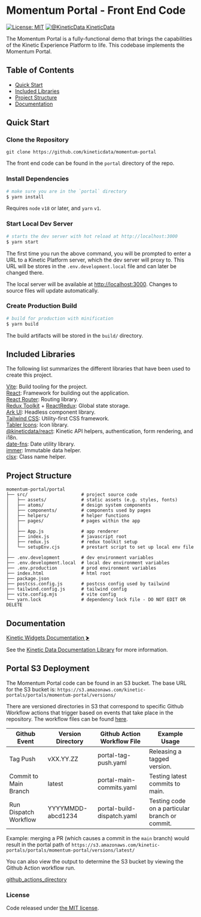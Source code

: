 # Momentum Portal - Front End Code

[![License: MIT](https://img.shields.io/badge/License-MIT-yellow.svg?style=flat-square)](https://opensource.org/licenses/MIT)
[![@KineticData KineticData](https://img.shields.io/badge/GitHub%20-KineticData-lightgrey.svg?style=flat-square)](https://github.com/kineticdata/momentum-portal)

The Momentum Portal is a fully-functional demo that brings the capabilities of the Kinetic Experience Platform to life. This codebase implements the Momentum Portal.

## Table of Contents

- [Quick Start](#quick-start)
- [Included Libraries](#included-libraries)
- [Project Structure](#project-structure)
- [Documentation](#documentation)

## Quick Start

### Clone the Repository

```
git clone https://github.com/kineticdata/momentum-portal
```

The front end code can be found in the `portal` directory of the repo.

### Install Dependencies

```bash
# make sure you are in the `portal` directory
$ yarn install
```

Requires `node` `v18` or later, and `yarn` `v1`.

### Start Local Dev Server

```bash
# starts the dev server with hot reload at http://localhost:3000
$ yarn start
```

The first time you run the above command, you will be prompted to enter a URL to a Kinetic Platform server, which the dev server will proxy to. This URL will be stores in the `.env.development.local` file and can later be changed there.

The local server will be available at [http://localhost:3000](http://localhost:3000). Changes to source files will update automatically.

### Create Production Build

```bash
# build for production with minification
$ yarn build
```

The build artifacts will be stored in the `build/` directory.

## Included Libraries

The following list summarizes the different libraries that have been used to create this project.

[Vite](https://vite.dev/): Build tooling for the project.  
[React](https://react.dev/): Framework for building out the application.  
[React Router](https://reactrouter.com/en/main): Routing library.  
[Redux Toolkit](https://redux-toolkit.js.org/) + [ReactRedux](https://react-redux.js.org/): Global state storage.  
[Ark UI](https://ark-ui.com/): Headless component library.  
[Tailwind CSS](https://tailwindcss.com/): Utility-first CSS framework.  
[Tabler Icons](https://tabler.io/icons): Icon library.  
[@kineticdata/react](https://components.kineticdata.com/apis): Kinetic API helpers, authentication, form rendering, and i18n.  
[date-fns](https://date-fns.org/): Date utility library.  
[immer](https://immerjs.github.io/immer/): Immutable data helper.  
[clsx](https://github.com/lukeed/clsx): Class name helper.

## Project Structure

```
momentum-portal/portal
├── src/                    # project source code
│   ├── assets/             # static assets (e.g. styles, fonts)
│   ├── atoms/              # design system components
│   ├── components/         # components used by pages
│   ├── helpers/            # helper functions
│   ├── pages/              # pages within the app
│   │
│   ├── App.js              # app renderer
│   ├── index.js            # javascript root
│   ├── redux.js            # redux toolkit setup
│   └── setupEnv.cjs        # prestart script to set up local env file
│
├── .env.development        # dev environment variables
├── .env.development.local  # local dev environment variables
├── .env.production         # prod environment variables
├── index.html              # html root
├── package.json
├── postcss.config.js       # postcss config used by tailwind
├── tailwind.config.js      # tailwind config
├── vite.config.mjs         # vite config
└── yarn.lock               # dependency lock file - DO NOT EDIT OR DELETE
```

## Documentation

[Kinetic Widgets Documentation &#x2B9E;](src/components/kinetic-form/widgets/README.md)

See the [Kinetic Data Documentation Library](https://docs.kineticdata.com/) for more information.

## Portal S3 Deployment

The Momentum Portal code can be found in an S3 bucket. The base URL for the S3 bucket is: `https://s3.amazonaws.com/kinetic-portals/portals/momentum-portal/versions/`

There are versioned directories in S3 that correspond to specific Github Workflow actions that trigger based on events that take place in the repository. The workflow files can be found [here](../.github/workflows/).

| Github Event          | Version Directory | Github Action Workflow File | Example Usage                                  |
| --------------------- | ----------------- | --------------------------- | ---------------------------------------------- |
| Tag Push              | vXX.YY.ZZ         | portal-tag-push.yaml        | Releasing a tagged version.                    |
| Commit to Main Branch | latest            | portal-main-commits.yaml    | Testing latest commits to main.                |
| Run Dispatch Workflow | YYYYMMDD-abcd1234 | portal-build-dispatch.yaml  | Testing code on a particular branch or commit. |

Example: merging a PR (which causes a commit in the `main` branch) would result in the portal path of `https://s3.amazonaws.com/kinetic-portals/portals/momentum-portal/versions/latest/`

You can also view the output to determine the S3 bucket by viewing the Github Action workflow run.

[github_actions_directory](../.github/workflows/)

### License

Code released under [the MIT license](https://github.com/coreui/coreui-free-react-admin-template/blob/main/LICENSE).
